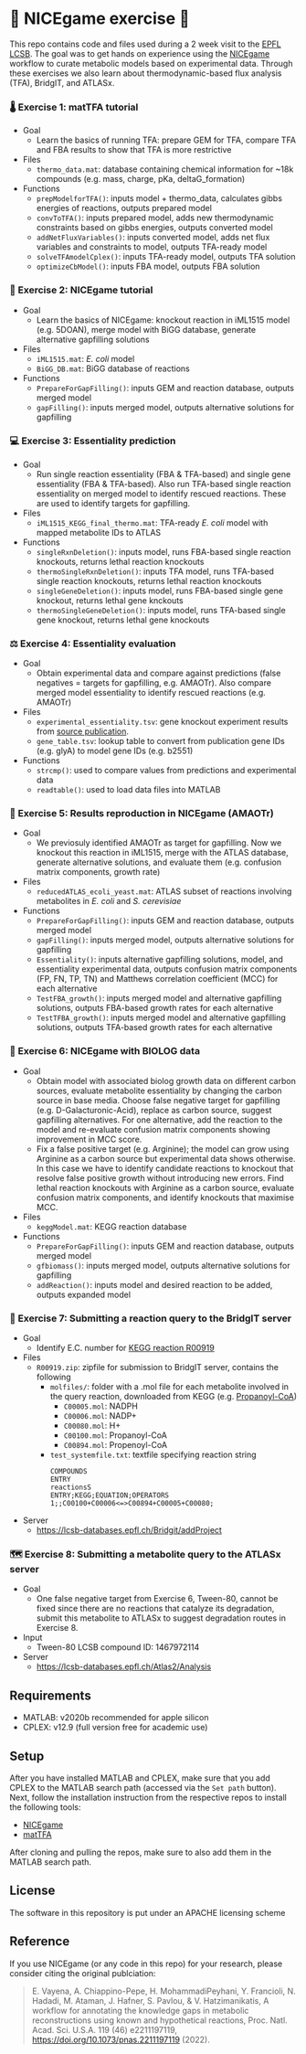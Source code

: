 # 🏓 NICEgame exercise 🏓

This repo contains code and files used during a 2 week visit to the [EPFL LCSB](https://www.epfl.ch/labs/lcsb/). The goal was to get hands on experience using the [NICEgame](https://www.pnas.org/doi/10.1073/pnas.2211197119) workflow to curate metabolic models based on experimental data. Through these exercises we also learn about thermodynamic-based flux analysis (TFA), BridgIT, and ATLASx.

### 🌡️ Exercise 1: matTFA tutorial
- Goal
  - Learn the basics of running TFA: prepare GEM for TFA, compare TFA and FBA results to show that TFA is more restrictive
- Files
  - `thermo_data.mat`: database containing chemical information for ~18k compounds (e.g. mass, charge, pKa, deltaG_formation)
- Functions
  - `prepModelforTFA()`: inputs model + thermo_data, calculates gibbs energies of reactions, outputs prepared model
  - `convToTFA()`: inputs prepared model, adds new thermodynamic constraints based on gibbs energies, outputs converted model
  - `addNetFluxVariables()`: inputs converted model, adds net flux variables and constraints to model, outputs TFA-ready model
  - `solveTFAmodelCplex()`: inputs TFA-ready model, outputs TFA solution
  - `optimizeCbModel()`: inputs FBA model, outputs FBA solution

### 🐤 Exercise 2: NICEgame tutorial
- Goal
  - Learn the basics of NICEgame: knockout reaction in iML1515 model (e.g. 5DOAN), merge model with BiGG database, generate alternative gapfilling solutions
- Files
  - `iML1515.mat`: *E. coli* model
  - `BiGG_DB.mat`: BiGG database of reactions
- Functions
  - `PrepareForGapFilling()`: inputs GEM and reaction database, outputs merged model
  - `gapFilling()`: inputs merged model, outputs alternative solutions for gapfilling

### 💻 Exercise 3: Essentiality prediction
- Goal
  - Run single reaction essentiality (FBA & TFA-based) and single gene essentiality (FBA & TFA-based). Also run TFA-based single reaction essentiality on merged model to identify rescued reactions. These are used to identify targets for gapfilling.
- Files
  - `iML1515_KEGG_final_thermo.mat`: TFA-ready *E. coli* model with mapped metabolite IDs to ATLAS
- Functions
  - `singleRxnDeletion()`: inputs model, runs FBA-based single reaction knockouts, returns lethal reaction knockouts
  - `thermoSingleRxnDeletion()`: inputs TFA model, runs TFA-based single reaction knockouts, returns lethal reaction knockouts
  - `singleGeneDeletion()`: inputs model, runs FBA-based single gene knockout, returns lethal gene knckouts
  - `thermoSingleGeneDeletion()`: inputs model, runs TFA-based single gene knockout, returns lethal gene knockouts

### ⚖️ Exercise 4: Essentiality evaluation
- Goal
  - Obtain experimental data and compare against predictions (false negatives = targets for gapfilling, e.g. AMAOTr). Also compare merged model essentiality to identify rescued reactions (e.g. AMAOTr)
- Files
  - `experimental_essentiality.tsv`: gene knockout experiment results from [source publication](https://journals.asm.org/doi/10.1128/mbio.02096-17).
  - `gene_table.tsv`: lookup table to convert from publication gene IDs (e.g. glyA) to model gene IDs (e.g. b2551)
- Functions
  - `strcmp()`: used to compare values from predictions and experimental data
  - `readtable()`: used to load data files into MATLAB
  
### 📑 Exercise 5: Results reproduction in NICEgame (AMAOTr)
- Goal
  - We previosuly identified AMAOTr as target for gapfilling. Now we knockout this reaction in iML1515, merge with the ATLAS database, generate alternative solutions, and evaluate them (e.g. confusion matrix components, growth rate)
- Files
  - `reducedATLAS_ecoli_yeast.mat`: ATLAS subset of reactions involving metabolites in *E. coli* and *S. cerevisiae*
- Functions
  - `PrepareForGapFilling()`: inputs GEM and reaction database, outputs merged model
  - `gapFilling()`: inputs merged model, outputs alternative solutions for gapfilling 
  - `Essentiality()`:  inputs alternative gapfilling solutions, model, and essentiality experimental data, outputs confusion matrix components (FP, FN, TP, TN) and Matthews correlation coefficient (MCC) for each alternative
  - `TestFBA_growth()`: inputs merged model and alternative gapfilling solutions, outputs FBA-based growth rates for each alternative
  - `TestTFBA_growth()`: inputs merged model and alternative gapfilling solutions, outputs TFA-based growth rates for each alternative
  
### 🧫 Exercise 6: NICEgame with BIOLOG data
- Goal
  - Obtain model with associated biolog growth data on different carbon sources, evaluate metabolite essentiality by changing the carbon source in base media. Choose false negative target for gapfilling (e.g. D-Galacturonic-Acid), replace as carbon source, suggest gapfilling alternatives. For one alternative, add the reaction to the model and re-evaluate confusion matrix components showing improvement in MCC score.
  - Fix a false positive target (e.g. Arginine); the model can grow using Arginine as a carbon source but experimental data shows otherwise. In this case we have to identify candidate reactions to knockout that resolve false positive growth without introducing new errors. Find lethal reaction knockouts with Arginine as a carbon source, evaluate confusion matrix components, and identify knockouts that maximise MCC.
- Files
  - `keggModel.mat`: KEGG reaction database 
- Functions
  - `PrepareForGapFilling()`: inputs GEM and reaction database, outputs merged model
  - `gfbiomass()`: inputs merged model, outputs alternative solutions for gapfilling
  - `addReaction()`: inputs model and desired reaction to be added, outputs expanded model
  
### 🌉 Exercise 7: Submitting a reaction query to the BridgIT server
- Goal
  - Identify E.C. number for [KEGG reaction R00919](https://www.genome.jp/dbget-bin/www_bget?rn:R00919)
- Files
  - `R00919.zip`: zipfile for submission to BridgIT server, contains the following
     - `molfiles/`: folder with a .mol file for each metabolite involved in the query reaction, downloaded from KEGG (e.g. [Propanoyl-CoA](https://www.genome.jp/entry/C00100))
         - `C00005.mol`: NADPH
         - `C00006.mol`: NADP+
         - `C00080.mol`: H+
         - `C00100.mol`: Propanoyl-CoA
         - `C00894.mol`: Propenoyl-CoA
     - `test_systemfile.txt`: textfile specifying reaction string
        ```
        COMPOUNDS
        ENTRY
        reactionsS
        ENTRY;KEGG;EQUATION;OPERATORS
        1;;C00100+C00006<=>C00894+C00005+C00080;
        ```
- Server
   - https://lcsb-databases.epfl.ch/Bridgit/addProject
  
### 🗺️ Exercise 8: Submitting a metabolite query to the ATLASx server
- Goal
  - One false negative target from Exercise 6, Tween-80, cannot be fixed since there are no reactions that catalyze its degradation, submit this metabolite to ATLASx to suggest degradation routes in Exercise 8.
- Input
   - Tween-80 LCSB compound ID: 1467972114 
- Server
   - https://lcsb-databases.epfl.ch/Atlas2/Analysis  

## Requirements

- MATLAB: v2020b recommended for apple silicon
- CPLEX: v12.9 (full version free for academic use)

## Setup

After you have installed MATLAB and CPLEX, make sure that you add CPLEX to the MATLAB search path (accessed via the `Set path` button). Next, follow the installation instruction from the respective repos to install the following tools:

- [NICEgame](https://github.com/EPFL-LCSB/NICEgame)
- [matTFA](https://github.com/EPFL-LCSB/matTFA)

After cloning and pulling the repos, make sure to also add them in the MATLAB search path.

## License
The software in this repository is put under an APACHE licensing scheme

## Reference
If you use NICEgame (or any code in this repo) for your research, please consider citing the original publciation:

> E. Vayena, A. Chiappino-Pepe, H. MohammadiPeyhani, Y. Francioli, N. Hadadi, M. Ataman, J. Hafner, S. Pavlou, & V. Hatzimanikatis, A workflow for annotating the knowledge gaps in metabolic reconstructions using known and hypothetical reactions, Proc. Natl. Acad. Sci. U.S.A. 119 (46) e2211197119, https://doi.org/10.1073/pnas.2211197119 (2022).
